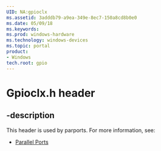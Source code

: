 ```yaml
---
UID: NA:gpioclx
ms.assetid: 3adddb79-a9ea-349e-8ec7-150a8cd8b0e0
ms.date: 05/09/18
ms.keywords: 
ms.prod: windows-hardware
ms.technology: windows-devices
ms.topic: portal
product:
- Windows
tech.root: gpio
---
```


# Gpioclx.h header


## -description


This header is used by parports. For more information, see:

- [Parallel Ports](../_parports/index.md)
